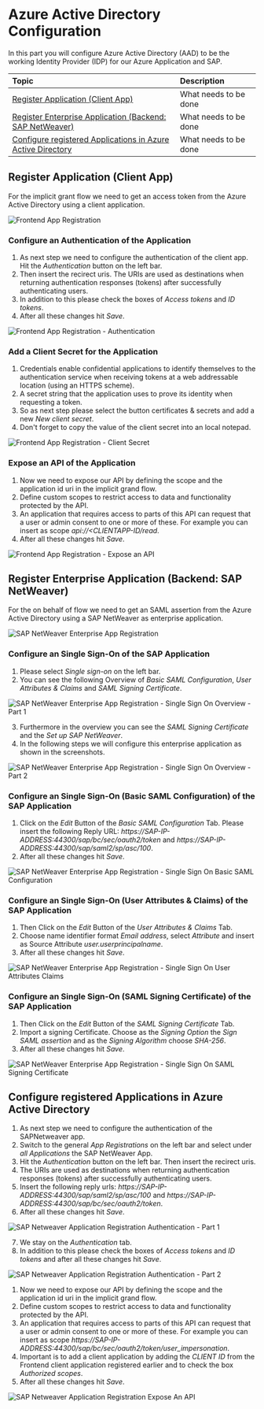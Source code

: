 # Azure Active Directory Configuration

In this part you will configure Azure Active Directory (AAD) to be the working Identity Provider (IDP) for our Azure Application and SAP.

|Topic|Description|
|:-----------|:------------------|
|[Register Application (Client App)]()|What needs to be done|
|[Register Enterprise Application (Backend: SAP NetWeaver)]()|What needs to be done|
|[Configure registered Applications in Azure Active Directory]()|What needs to be done|

## Register Application (Client App)

For the implicit grant flow we need to get an access token from the Azure Active Directory using a client application.

![Frontend App Registration](./img/AADClientAppRegistration.png)

### Configure an Authentication of the Application
1. As next step we need to configure the authentication of the client app. Hit the *Authentication* button on the left bar. 
2. Then insert the recirect uris. The URIs are used as destinations when returning authentication responses (tokens) after successfully authenticating users.
3. In addition to this please check the boxes of *Access tokens* and *ID tokens*.
4. After all these changes hit *Save*. 

![Frontend App Registration - Authentication](./img/AADClientAppRegistrationAuthentication.png)


### Add a Client Secret for the Application
1. Credentials enable confidential applications to identify themselves to the authentication service when receiving tokens at a web addressable location (using an HTTPS scheme). 
2. A secret string that the application uses to prove its identity when requesting a token. 
3. So as next step please select the button certificates & secrets and add a new *New client secret*.
4. Don't forget to copy the value of the client secret into an local notepad.

![Frontend App Registration - Client Secret ](./img/AADClientAppRegistrationClientSecret.png)

### Expose an API of the Application
1. Now we need to expose our API by defining the scope and the application id uri in the implicit grand flow. 
2. Define custom scopes to restrict access to data and functionality protected by the API. 
3. An application that requires access to parts of this API can request that a user or admin consent to one or more of these. For example you can insert as scope *api://<CLIENTAPP-ID/read*. 
4. After all these changes hit *Save*. 

![Frontend App Registration - Expose an API](./img/AADClientAppRegistrationExposeAnAPI.png)


## Register Enterprise Application (Backend: SAP NetWeaver)

For the on behalf of flow we need to get an SAML assertion from the Azure Active Directory using a SAP NetWeaver as enterprise application.

![SAP NetWeaver Enterprise App Registration](./img/AADEnterpriseApplicationRegistrationSAP.png)

### Configure an Single Sign-On of the SAP Application

1. Please select *Single sign-on* on the left bar. 
2. You can see the following Overview of *Basic SAML Configuration*, *User Attributes & Claims* and *SAML Signing Certificate*.

![SAP NetWeaver Enterprise App Registration - Single Sign On Overview - Part 1](./img/AADEnterpriseApplicationRegistrationSAPSingleSignOn.png)

3. Furthermore in the overview you can see the *SAML Signing Certificate* and the *Set up SAP NetWeaver*. 
4. In the following steps we will configure this enterprise application as shown in the screenshots.

![SAP NetWeaver Enterprise App Registration - Single Sign On Overview - Part 2](./img/AADEnterpriseApplicationRegistrationSAPSingleSignOnOverview2.png)

### Configure an Single Sign-On (Basic SAML Configuration) of the SAP Application

1. Click on the *Edit* Button of the *Basic SAML Configuration* Tab. Please insert the following Reply URL: *https://SAP-IP-ADDRESS:44300/sap/bc/sec/oauth2/token* and *https://SAP-IP-ADDRESS:44300/sap/saml2/sp/asc/100*.
2. After all these changes hit *Save*. 

![SAP NetWeaver Enterprise App Registration - Single Sign On Basic SAML Configuration](./img/AADEnterpriseApplicationRegistrationSAPSingleSignOnBasicConfiguration.png)

### Configure an Single Sign-On (User Attributes & Claims) of the SAP Application

1. Then Click on the *Edit* Button of the *User Attributes & Claims* Tab.
2. Choose name identifier format *Email address*, select *Attribute* and insert as Source Attribute *user.userprincipalname*. 
3. After all these changes hit *Save*. 

![SAP NetWeaver Enterprise App Registration - Single Sign On User Attributes Claims](./img/AADEnterpriseApplicationRegistrationSAPSingleSignOnUserAttributesClaims.png)

### Configure an Single Sign-On (SAML Signing Certificate) of the SAP Application

1. Then Click on the *Edit* Button of the *SAML Signing Certificate* Tab. 
2. Import a signing Certificate. Choose as the *Signing Option* the *Sign SAML assertion* and as the *Signing Algorithm* choose *SHA-256*. 
3. After all these changes hit *Save*.  

![SAP NetWeaver Enterprise App Registration - Single Sign On SAML Signing Certificate](./img/AADEnterpriseApplicationRegistrationSAPSingleSignOnSAMLSigningCertifcate.png)

## Configure registered Applications in Azure Active Directory

1. As next step we need to configure the authentication of the SAPNetweaver app. 
2. Switch to the general *App Registrations* on the left bar and select under *all Applications* the SAP NetWeaver App. 
3. Hit the *Authentication* button on the left bar. Then insert the recirect uris. 
4. The URIs are used as destinations when returning authentication responses (tokens) after successfully authenticating users. 
5. Insert the following reply urls: *https://SAP-IP-ADDRESS:44300/sap/saml2/sp/asc/100* and *https://SAP-IP-ADDRESS:44300/sap/bc/sec/oauth2/token*. 
6. After all these changes hit *Save*. 

![SAP Netweaver Application Registration Authentication - Part 1](./img/AADSAPAppRegistrationAuthentication1.png)

7. We stay on the *Authentication* tab.
8. In addition to this please check the boxes of *Access tokens* and *ID tokens* and after all these changes hit *Save*.

![SAP Netweaver Application Registration Authentication - Part 2](./img/AADSAPAppRegistrationAuthentication2.png)

1. Now we need to expose our API by defining the scope and the application id uri in the implicit grand flow. 
2. Define custom scopes to restrict access to data and functionality protected by the API. 
3. An application that requires access to parts of this API can request that a user or admin consent to one or more of these. For example you can insert as scope *https://SAP-IP-ADDRESS:44300/sap/bc/sec/oauth2/token/user_impersonation*.
4. Important is to add a client application by adding the *CLIENT ID* from the Frontend client application registered earlier and to check the box *Authorized scopes*.  
5. After all these changes hit *Save*. 

![SAP Netweaver Application Registration Expose An API](./img/AADSAPAppRegistrationExposeAnAPI.png)